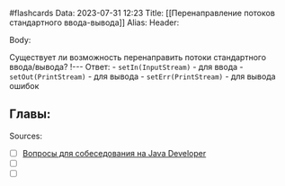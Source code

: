 #flashcards
Data: 2023-07-31 12:23
Title: [[Перенаправление потоков стандартного ввода-вывода]]
Alias:
Header:




Body:


Существует ли возможность перенаправить потоки стандартного ввода/вывода?
!---
Ответ:
	- `setIn(InputStream)` - для ввода
	- `setOut(PrintStream)` - для вывода
	- `setErr(PrintStream)` - для вывода ошибок
<!--SR:!2023-11-03,10,310-->




Главы:
-


Sources:
- [ ] [Вопросы для собеседования на Java Developer](https://github.com/enhorse/java-interview/blob/master/README.md#%D0%9E%D0%9E%D0%9F)
- [ ] []()
- [ ] []()
